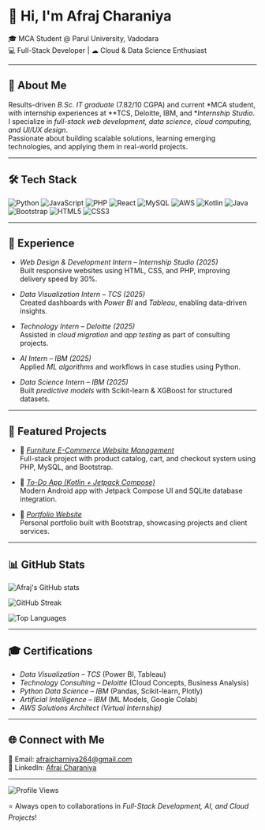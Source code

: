# 👋 Hi, I'm Afraj Charaniya  

🎓 MCA Student @ Parul University, Vadodara  
💻 Full-Stack Developer | ☁ Cloud & Data Science Enthusiast  

---

## 🚀 About Me  
Results-driven *B.Sc. IT graduate* (7.82/10 CGPA) and current *MCA student, with internship experiences at **TCS, Deloitte, IBM, and **Internship Studio*.  
I specialize in *full-stack web development, data science, cloud computing, and UI/UX design*.  
Passionate about building scalable solutions, learning emerging technologies, and applying them in real-world projects.  

---

## 🛠 Tech Stack  

![Python](https://img.shields.io/badge/Python-3776AB?style=for-the-badge&logo=python&logoColor=white)
![JavaScript](https://img.shields.io/badge/JavaScript-F7DF1E?style=for-the-badge&logo=javascript&logoColor=black)
![PHP](https://img.shields.io/badge/PHP-777BB4?style=for-the-badge&logo=php&logoColor=white)
![React](https://img.shields.io/badge/React-20232A?style=for-the-badge&logo=react&logoColor=61DAFB)
![MySQL](https://img.shields.io/badge/MySQL-005C84?style=for-the-badge&logo=mysql&logoColor=white)
![AWS](https://img.shields.io/badge/AWS-232F3E?style=for-the-badge&logo=amazonaws&logoColor=orange)
![Kotlin](https://img.shields.io/badge/Kotlin-0095D5?style=for-the-badge&logo=kotlin&logoColor=white)
![Java](https://img.shields.io/badge/Java-ED8B00?style=for-the-badge&logo=java&logoColor=white)
![Bootstrap](https://img.shields.io/badge/Bootstrap-563D7C?style=for-the-badge&logo=bootstrap&logoColor=white)
![HTML5](https://img.shields.io/badge/HTML5-E34F26?style=for-the-badge&logo=html5&logoColor=white)
![CSS3](https://img.shields.io/badge/CSS3-1572B6?style=for-the-badge&logo=css3&logoColor=white)

---

## 💼 Experience  
- *Web Design & Development Intern – Internship Studio (2025)*  
  Built responsive websites using HTML, CSS, and PHP, improving delivery speed by 30%.  

- *Data Visualization Intern – TCS (2025)*  
  Created dashboards with *Power BI* and *Tableau*, enabling data-driven insights.  

- *Technology Intern – Deloitte (2025)*  
  Assisted in *cloud migration* and *app testing* as part of consulting projects.  

- *AI Intern – IBM (2025)*  
  Applied *ML algorithms* and workflows in case studies using Python.  

- *Data Science Intern – IBM (2025)*  
  Built *predictive models* with Scikit-learn & XGBoost for structured datasets.  

---

## 📌 Featured Projects  
- 🔹 [*Furniture E-Commerce Website Management*](#)  
  Full-stack project with product catalog, cart, and checkout system using PHP, MySQL, and Bootstrap.  

- 🔹 [*To-Do App (Kotlin + Jetpack Compose)*](#)  
  Modern Android app with Jetpack Compose UI and SQLite database integration.  

- 🔹 [*Portfolio Website*](#)  
  Personal portfolio built with Bootstrap, showcasing projects and client services.  

---

## 📊 GitHub Stats  

![Afraj's GitHub stats](https://github-readme-stats.vercel.app/api?username=afraz18&show_icons=true&theme=tokyonight)  

![GitHub Streak](https://streak-stats.demolab.com/?user=afraz18&theme=tokyonight)  

![Top Languages](https://github-readme-stats.vercel.app/api/top-langs/?username=afraz18&layout=compact&theme=tokyonight)  

---

## 🎓 Certifications  
- *Data Visualization – TCS* (Power BI, Tableau)  
- *Technology Consulting – Deloitte* (Cloud Concepts, Business Analysis)  
- *Python Data Science – IBM* (Pandas, Scikit-learn, Plotly)  
- *Artificial Intelligence – IBM* (ML Models, Google Colab)  
- *AWS Solutions Architect (Virtual Internship)*  

---

## 🌐 Connect with Me  
📧 Email: [afrajcharniya264@gmail.com](mailto:afrajcharniya264@gmail.com)  
🔗 LinkedIn: [Afraj Charaniya](https://www.linkedin.com/in/afraj-charaniya-042484255/)  

---

![Profile Views](https://komarev.com/ghpvc/?username=afraz18&color=blue)  

⭐ Always open to collaborations in *Full-Stack Development, AI, and Cloud Projects*!
